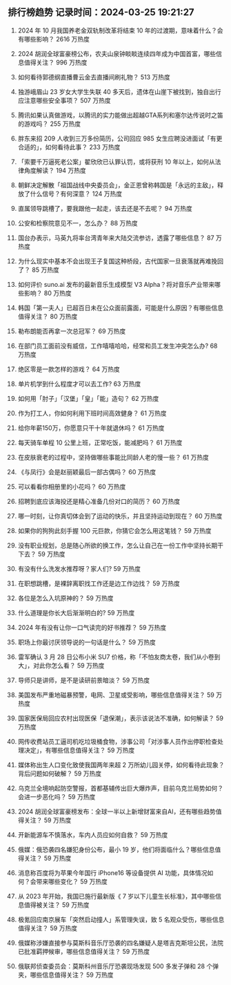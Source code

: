 
## 排行榜趋势 记录时间：2024-03-25 19:21:27
  
  1. 2024 年 10 月我国养老金双轨制改革将结束 10 年的过渡期，意味着什么？会有哪些影响？ 2616 万热度
    
  2. 2024 胡润全球富豪榜公布，农夫山泉钟睒睒连续四年成为中国首富，哪些信息值得关注？ 996 万热度
    
  3. 如何看待郭德纲直播曹云金去直播间刷礼物？ 513 万热度
    
  4. 独游峨眉山 23 岁女大学生失联 40 多天后，遗体在山崖下被找到，独自出行应注意哪些安全事项？ 507 万热度
    
  5. 腾讯如果认真做游戏，以腾讯的实力能做出超越GTA系列和塞尔达传说时之笛的游戏吗？ 255 万热度
    
  6. 胖东来招 209 人收到三万多份简历，公司回应 985 女生应聘没进面试「有更合适的」，如何看待此事？ 233 万热度
    
  7. 「索要千万逼死老公案」翟欣欣已认罪认罚，或将获刑 10 年以上，如何从法律角度解读？ 194 万热度
    
  8. 朝鲜决定解散「祖国战线中央委员会」，金正恩曾称韩国是「永远的主敌」，释放了什么信号？有何深意？ 124 万热度
    
  9. 直属领导跳槽了，要我跟他一起走，该去还是不去呢？ 94 万热度
    
  10. 公安和检察院意见不一，怎么办？ 88 万热度
    
  11. 国台办表示，马英九将率台湾青年来大陆交流参访，透露了哪些信息？ 87 万热度
    
  12. 为什么现实中基本不会出现王子复国这种桥段，古代国家一旦衰落就再难挽回了？ 85 万热度
    
  13. 如何评价 suno.ai 发布的最新音乐生成模型 V3 Alpha？将对音乐产业带来哪些影响？ 80 万热度
    
  14. 韩国「第一夫人」已超百日未在公众面前露面，可能是什么原因？有哪些信息值得关注？ 80 万热度
    
  15. 勒布朗能否再拿一次总冠军？ 69 万热度
    
  16. 在部门员工面前没有威信，工作嘻嘻哈哈，经常和员工发生冲突怎么办? 68 万热度
    
  17. 绝区零是一款怎样的游戏？ 64 万热度
    
  18. 单片机学到什么程度才可以去工作? 63 万热度
    
  19. 如何用「肘子」「汉堡」「皇」「能」造句？ 62 万热度
    
  20. 作为打工人，你如何利用下班时间高效健身？ 61 万热度
    
  21. 给你年薪150万，你愿意只干十年就退休吗？ 61 万热度
    
  22. 每天骑车单程 10 公里上班，正常吃饭，能减肥吗？ 61 万热度
    
  23. 在皮肤衰老的过程中，坚持做哪些事能比同龄人老的慢一些？ 61 万热度
    
  24. 《与凤行》会是赵丽颖最后一部古偶吗？ 60 万热度
    
  25. 可以看看你相册里的小花吗？ 60 万热度
    
  26. 招聘到底应该海投还是精心准备几份对口的简历？ 60 万热度
    
  27. 哪一时刻，让你真切体会到了运动的快乐，并且坚持运动到现在？ 60 万热度
    
  28. 如果你的狗狗此刻手握 100 元巨款，你猜它会怎么用这笔钱？ 59 万热度
    
  29. 没有职业规划，总是随心所欲的换工作，怎么让自己在一份工作中坚持长期干下去？ 59 万热度
    
  30. 有没有什么洗发水推荐呀？家人们? 59 万热度
    
  31. 在职想跳槽，是裸辞离职找工作还是边工作边找？ 59 万热度
    
  32. 各位是怎么入坑原神的？ 59 万热度
    
  33. 什么道理是你长大后渐渐明白的? 59 万热度
    
  34. 2024 年有没有让你一口气读完的好书推荐？ 59 万热度
    
  35. 职场上你最讨厌领导说的一句话是什么？ 59 万热度
    
  36. 雷军确认 3 月 28 日公布小米 SU7 价格，称「不怕友商太卷，我们从小卷到大」，对此你怎么看？ 59 万热度
    
  37. 导师只是讲师，是不是读研前景暗淡？ 59 万热度
    
  38. 美国发布严重地磁暴预警，电网、卫星或受影响，哪些信息值得关注？ 59 万热度
    
  39. 国家医保局回应农村出现医保「退保潮」，表示该说法不准确，如何解读？ 59 万热度
    
  40. 网传收费站员工逼司机吃垃圾桶食物，涉事公司「对涉事人员作出停职检查处理决定」，有哪些信息值得关注？ 59 万热度
    
  41. 媒体称出生人口变化致使我国两年来超 2 万所幼儿园关停，如何看待此现象？背后问题如何破解？ 59 万热度
    
  42. 乌克兰全境响起防空警报，首都基辅传出巨大爆炸声，目前乌克兰局势如何？会进一步恶化吗？ 59 万热度
    
  43. 2024 胡润全球富豪榜发布：全球一半以上新增财富来自AI，还有哪些趋势值得关注？ 59 万热度
    
  44. 开新能源车不慎落水，车内人员应如何自救？ 59 万热度
    
  45. 俄媒：俄恐袭四名嫌犯身份公布，最小 19 岁，他们将面临什么？哪些信息值得关注？ 59 万热度
    
  46. 消息称百度将为苹果今年国行 iPhone16 等设备提供 AI 功能，具体情况如何？会带来哪些变化？ 59 万热度
    
  47. 从 2023 年开始，我国已施行最新版《 7 岁以下儿童生长标准》，其中哪些信息值得被关注？ 59 万热度
    
  48. 极氪回应南京展车「突然启动撞人」系管理失误，致 5 名观众受伤，哪些信息值得关注？ 59 万热度
    
  49. 俄媒称涉嫌直接参与莫斯科音乐厅恐袭的四名嫌疑人是塔吉克斯坦公民，法院已批准羁押候审，哪些信息值得关注？ 59 万热度
    
  50. 俄联邦侦查委员会：莫斯科州音乐厅恐袭现场发现 500 多发子弹和 28 个弹夹，哪些信息值得关注？ 59 万热度
    